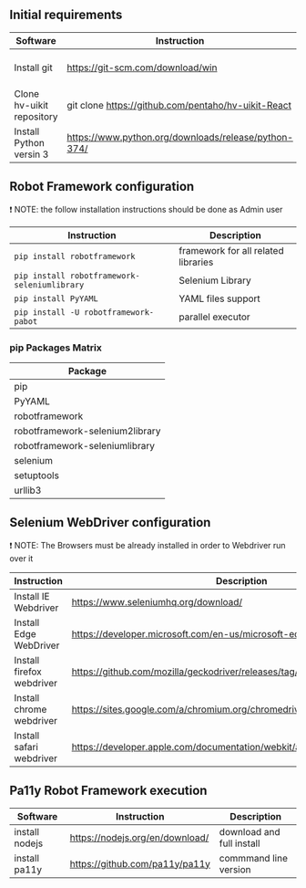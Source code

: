 ## Initial requirements

 | Software                  | Instruction                                          | Description               |
 | ------------------------- | ---------------------------------------------------- | ------------------------- |
 | Install git               | https://git-scm.com/download/win                     | download and full install |
 | Clone hv-uikit repository | git clone https://github.com/pentaho/hv-uikit-React  | on /c/GIT                 |
 | Install Python versin 3   | https://www.python.org/downloads/release/python-374/ | download and full install |


## Robot Framework configuration
 ❗️ NOTE: the follow installation instructions should be done as Admin user

 | Instruction                                  | Description                         |
 | -------------------------------------------- | ----------------------------------- |
 | `pip install robotframework`                 | framework for all related libraries |
 | `pip install robotframework-seleniumlibrary` | Selenium Library                    |
 | `pip install PyYAML`                         | YAML files support                  |
 | `pip install -U robotframework-pabot`        | parallel executor                   |

###  pip Packages Matrix

 | Package                         | 
 | ------------------------------- | 
 | pip                             | 
 | PyYAML                          | 
 | robotframework                  | 
 | robotframework-selenium2library | 
 | robotframework-seleniumlibrary  | 
 | selenium                        | 
 | setuptools                      | 
 | urllib3                         | 

## Selenium WebDriver configuration
 ❗️ NOTE: The Browsers must be already installed in order to Webdriver run over it

 | Instruction               | Description                                                                 |
 | ------------------------- | ----------------------------------------------------------------------------|
 | Install IE Webdriver      | https://www.seleniumhq.org/download/                                        |
 | Install Edge WebDriver    | https://developer.microsoft.com/en-us/microsoft-edge/tools/webdriver/       |
 | Install firefox webdriver | https://github.com/mozilla/geckodriver/releases/tag/v0.24.0                 |
 | Install chrome webdriver  | https://sites.google.com/a/chromium.org/chromedriver/downloads              |
 | Install safari webdriver  | https://developer.apple.com/documentation/webkit/about_webdriver_for_safari |

## Pa11y Robot Framework execution

 | Software                  | Instruction                                          | Description               |
 | ------------------------- | ---------------------------------------------------- | ------------------------- |
 | install nodejs            | https://nodejs.org/en/download/                      | download and full install |
 | install pa11y             | https://github.com/pa11y/pa11y                       | commmand line version     |